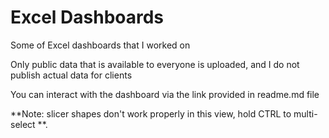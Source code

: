 # Excel Dashboards
Some of Excel dashboards that I worked on

Only public data that is available to everyone is uploaded, and I do not publish actual data for clients

You can interact with the dashboard via the link provided in readme.md file 

**Note: slicer shapes don't work properly in this view, hold CTRL to multi-select **.
